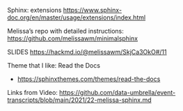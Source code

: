Sphinx:  extensions
https://www.sphinx-doc.org/en/master/usage/extensions/index.html

Melissa’s repo with detailed instructions:
https://github.com/melissawm/minimalsphinx

SLIDES
https://hackmd.io/@melissawm/SkjCa3OkO#/11

Theme that I like:  Read the Docs
- https://sphinxthemes.com/themes/read-the-docs

Links from Video:
https://github.com/data-umbrella/event-transcripts/blob/main/2021/22-melissa-sphinx.md
